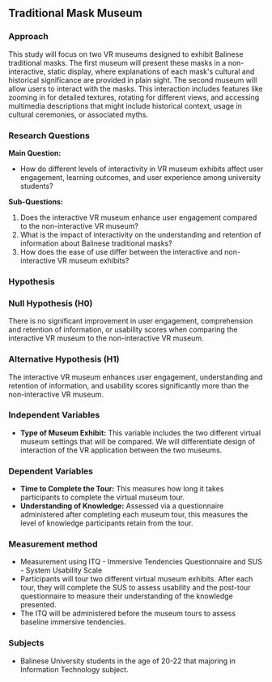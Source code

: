 ## Traditional Mask Museum

### Approach
This study will focus on two VR museums designed to exhibit Balinese traditional masks. The first museum will present these masks in a non-interactive, static display, where explanations of each mask's cultural and historical significance are provided in plain sight. The second museum will allow users to interact with the masks. This interaction includes features like zooming in for detailed textures, rotating for different views, and accessing multimedia descriptions that might include historical context, usage in cultural ceremonies, or associated myths.

### Research Questions

**Main Question:**
- How do different levels of interactivity in VR museum exhibits affect user engagement, learning outcomes, and user experience among university students?

**Sub-Questions:**
1. Does the interactive VR museum enhance user engagement compared to the non-interactive VR museum?
2. What is the impact of interactivity on the understanding and retention of information about Balinese traditional masks?
3. How does the ease of use differ between the interactive and non-interactive VR museum exhibits?

### Hypothesis
### Null Hypothesis (H0)
There is no significant improvement in user engagement, comprehension and retention of information, or usability scores when comparing the interactive VR museum to the non-interactive VR museum.

### Alternative Hypothesis (H1)
The interactive VR museum enhances user engagement, understanding and retention of information, and usability scores significantly more than the non-interactive VR museum.

### Independent Variables
- **Type of Museum Exhibit:** This variable includes the two different virtual museum settings that will be compared. We will differentiate design of interaction of the VR application between the two museums.

### Dependent Variables
- **Time to Complete the Tour:** This measures how long it takes participants to complete the virtual museum tour.
- **Understanding of Knowledge:** Assessed via a questionnaire administered after completing each museum tour, this measures the level of knowledge participants retain from the tour.

### Measurement method
- Measurement using ITQ - Immersive Tendencies Questionnaire and SUS - System Usability Scale
- Participants will tour two different virtual museum exhibits. After each tour, they will complete the SUS to assess usability and the post-tour questionnaire to measure their understanding of the knowledge presented.
- The ITQ will be administered before the museum tours to assess baseline immersive tendencies.

### Subjects
- Balinese University students in the age of 20-22 that majoring in Information Technology subject.
